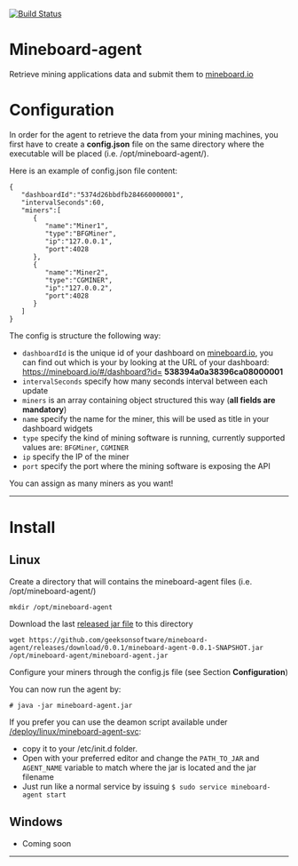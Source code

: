 [![Build Status](https://drone.io/github.com/geeksonsoftware/mineboard-agent/status.png)](https://drone.io/github.com/geeksonsoftware/mineboard-agent/latest)

Mineboard-agent
===============

Retrieve mining applications data and submit them to [mineboard.io][1]

Configuration
=============
In order for the agent to retrieve the data from your mining machines, you first have to create a **config.json** file on the same directory where the executable will be placed (i.e. /opt/mineboard-agent/).

Here is an example of config.json file content:

    {
       "dashboardId":"5374d26bbdfb284660000001",
       "intervalSeconds":60,
       "miners":[
          {
             "name":"Miner1",
             "type":"BFGMiner",
             "ip":"127.0.0.1",
             "port":4028
          },
          {
             "name":"Miner2",
             "type":"CGMINER",
             "ip":"127.0.0.2",
             "port":4028
          }
       ]
    }

The config is structure the following way:

 - `dashboardId` is the unique id of your dashboard on [mineboard.io][1], you can find out which is your by looking at the URL of your dashboard: https://mineboard.io/#/dashboard?id= **538394a0a38396ca08000001**
 - `intervalSeconds` specify how many seconds interval between each update
 - `miners` is an array containing object structured this way (**all fields are mandatory**)
  - `name` specify the name for the miner, this will be used as title in your dashboard widgets
  - `type` specify the kind of mining software is running, currently supported values are: `BFGMiner`, `CGMINER`
  - `ip` specify the IP of the miner
  - `port` specify the port where the mining software is exposing the API

You can assign as many miners as you want!

----------

Install
=======


Linux
-----

Create a directory that will contains the mineboard-agent files (i.e. /opt/mineboard-agent/)
   
`mkdir /opt/mineboard-agent`

Download the last [released jar file][2] to this directory
   
`wget https://github.com/geeksonsoftware/mineboard-agent/releases/download/0.0.1/mineboard-agent-0.0.1-SNAPSHOT.jar /opt/mineboard-agent/mineboard-agent.jar`

Configure your miners through the config.js file (see Section **Configuration**)

You can now run the agent by:

`# java -jar mineboard-agent.jar`

If you prefer you can use the deamon script available under [/deploy/linux/mineboard-agent-svc][3]:
* copy it to your /etc/init.d folder.
* Open with your preferred editor and change the `PATH_TO_JAR` and `AGENT_NAME` variable to match where the jar is located and the jar filename
* Just run like a normal service by issuing `$ sudo service mineboard-agent start`


Windows
-------

 - Coming soon
----------


  [1]: https://mineboard.io
  [2]: https://github.com/geeksonsoftware/mineboard-agent/releases
  [3]: https://raw.githubusercontent.com/geeksonsoftware/mineboard-agent/master/deploy/linux/mineboard-agent-svc